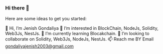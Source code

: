 ### Hi there 👋



Here are some ideas to get you started:

👋 Hi, I’m Jenish Gondaliya 
👀 I’m interested in BlockChain, NodeJs, Solidity, Web3Js, NestJs.
🌱 I’m currently learning Blocakchain.
💞️ I’m looking to collaborate on Solidity, Web3Js, NodeJs, NestJs.
📫 Reach me BY Email gondaliyajenish2003@gmail.com


